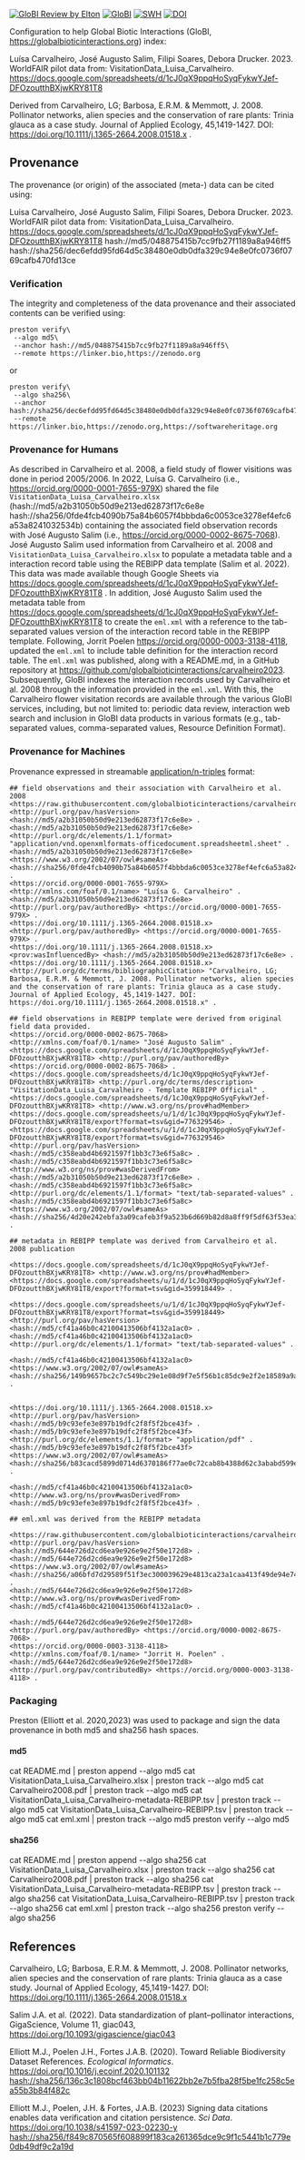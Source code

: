 [![GloBI Review by Elton](../../actions/workflows/review.yml/badge.svg)](../../actions/workflows/review.yml) [![GloBI](https://api.globalbioticinteractions.org/interaction.svg?accordingTo=globi:globalbioticinteractions/carvalheiro2023&refutes=true&refutes=false)](https://globalbioticinteractions.org/?accordingTo=globi:globalbioticinteractions/carvalheiro2023) [![SWH](https://archive.softwareheritage.org/badge/origin/https://github.com/globalbioticinteractions/carvalheiro2023/)](https://archive.softwareheritage.org/browse/origin/?origin_url=https://github.com/globalbioticinteractions/carvalheiro2023) [![DOI](https://zenodo.org/badge/DOI/10.5281/zenodo.10530109.svg)](https://doi.org/10.5281/zenodo.10530109) 

Configuration to help Global Biotic Interactions (GloBI, https://globalbioticinteractions.org) index: 

Luísa Carvalheiro, José Augusto Salim, Filipi Soares, Debora Drucker. 2023. WorldFAIR pilot data from: VisitationData_Luisa_Carvalheiro. https://docs.google.com/spreadsheets/d/1cJ0qX9ppqHoSyqFykwYJef-DFOzoutthBXjwKRY81T8 

Derived from Carvalheiro, LG; Barbosa, E.R.M. & Memmott, J. 2008. Pollinator networks, alien species and the conservation of rare plants: Trinia glauca as a case study. Journal of Applied Ecology, 45,1419-1427. DOI: https://doi.org/10.1111/j.1365-2664.2008.01518.x .

## Provenance

The provenance (or origin) of the associated (meta-) data can be cited using:

Luisa Carvalheiro, José Augusto Salim, Filipi Soares, Debora Drucker. 2023. WorldFAIR pilot data from: VisitationData_Luisa_Carvalheiro. https://docs.google.com/spreadsheets/d/1cJ0qX9ppqHoSyqFykwYJef-DFOzoutthBXjwKRY81T8 hash://md5/048875415b7cc9fb27f1189a8a946ff5 hash://sha256/dec6efdd95fd64d5c38480e0db0dfa329c94e8e0fc0736f0769cafb470fd13ce


### Verification

The integrity and completeness of the data provenance and their associated contents can be verified using:

```
preston verify\
 --algo md5\
 --anchor hash://md5/048875415b7cc9fb27f1189a8a946ff5\
 --remote https://linker.bio,https://zenodo.org
```

or

```
preston verify\
 --algo sha256\
 --anchor hash://sha256/dec6efdd95fd64d5c38480e0db0dfa329c94e8e0fc0736f0769cafb470fd13ce\
 --remote https://linker.bio,https://zenodo.org,https://softwareheritage.org
```


### Provenance for Humans

As described in Carvalheiro et al. 2008, a field study of flower visitions was done in period 2005/2006. In 2022, Luísa G. Carvalheiro (i.e., https://orcid.org/0000-0001-7655-979X) shared the file ```VisitationData_Luisa_Carvalheiro.xlsx``` (hash://md5/a2b31050b50d9e213ed62873f17c6e8e hash://sha256/0fde4fcb4090b75a84b6057f4bbbda6c0053ce3278ef4efc6a53a8241032534b) containing the associated field observation records with José Augusto Salim (i.e., https://orcid.org/0000-0002-8675-7068). José Augusto Salim used information from Carvalheiro et al. 2008 and ```VisitationData_Luisa_Carvalheiro.xlsx``` to populate a metadata table and a interaction record table using the REBIPP data template (Salim et al. 2022). This data was made available though Google Sheets via https://docs.google.com/spreadsheets/d/1cJ0qX9ppqHoSyqFykwYJef-DFOzoutthBXjwKRY81T8 . In addition, José Augusto Salim used the metadata table from https://docs.google.com/spreadsheets/d/1cJ0qX9ppqHoSyqFykwYJef-DFOzoutthBXjwKRY81T8 to create the ```eml.xml``` with a reference to the tab-separated values version of the interaction record table in the REBIPP template. Following, Jorrit Poelen https://orcid.org/0000-0003-3138-4118, updated the ```eml.xml``` to include table definition for the interaction record table. The ```eml.xml``` was published, along with a README.md, in a GitHub repository at https://github.com/globalbioticinteractions/carvalheiro2023. Subsequently, GloBI indexes the interaction records used by Carvalheiro et al. 2008 through the information provided in the ```eml.xml```. With this, the Carvalheiro flower visitation records are available through the various GloBI services, including, but not limited to: periodic data review, interaction web search and inclusion in GloBI data products in various formats (e.g., tab-separated values, comma-separated values, Resource Definition Format).

### Provenance for Machines 

Provenance expressed in streamable [application/n-triples](https://en.wikipedia.org/wiki/N-Triples) format:

```
## field observations and their association with Carvalheiro et al. 2008
<https://raw.githubusercontent.com/globalbioticinteractions/carvalheiro2023/main/VisitationData_Luisa_Carvalheiro.xlsx> <http://purl.org/pav/hasVersion> <hash://md5/a2b31050b50d9e213ed62873f17c6e8e> .
<hash://md5/a2b31050b50d9e213ed62873f17c6e8e> <http://purl.org/dc/elements/1.1/format> "application/vnd.openxmlformats-officedocument.spreadsheetml.sheet" .
<hash://md5/a2b31050b50d9e213ed62873f17c6e8e> <https://www.w3.org/2002/07/owl#sameAs> <hash://sha256/0fde4fcb4090b75a84b6057f4bbbda6c0053ce3278ef4efc6a53a8241032534b> .
<https://orcid.org/0000-0001-7655-979X> <http://xmlns.com/foaf/0.1/name> "Luísa G. Carvalheiro" .
<hash://md5/a2b31050b50d9e213ed62873f17c6e8e> <http://purl.org/pav/authoredBy> <https://orcid.org/0000-0001-7655-979X> .
<https://doi.org/10.1111/j.1365-2664.2008.01518.x> <http://purl.org/pav/authoredBy> <https://orcid.org/0000-0001-7655-979X> .
<https://doi.org/10.1111/j.1365-2664.2008.01518.x> <prov:wasInfluencedBy> <hash://md5/a2b31050b50d9e213ed62873f17c6e8e> .
<https://doi.org/10.1111/j.1365-2664.2008.01518.x> <http://purl.org/dc/terms/bibliographicCitation> "Carvalheiro, LG; Barbosa, E.R.M. & Memmott, J. 2008. Pollinator networks, alien species and the conservation of rare plants: Trinia glauca as a case study. Journal of Applied Ecology, 45,1419-1427. DOI: https://doi.org/10.1111/j.1365-2664.2008.01518.x" .

## field observations in REBIPP template were derived from original field data provided.
<https://orcid.org/0000-0002-8675-7068> <http://xmlns.com/foaf/0.1/name> "José Augusto Salim" .
<https://docs.google.com/spreadsheets/d/1cJ0qX9ppqHoSyqFykwYJef-DFOzoutthBXjwKRY81T8> <http://purl.org/pav/authoredBy> <https://orcid.org/0000-0002-8675-7068> .
<https://docs.google.com/spreadsheets/d/1cJ0qX9ppqHoSyqFykwYJef-DFOzoutthBXjwKRY81T8> <http://purl.org/dc/terms/description> "VisitationData_Luisa_Carvalheiro - Template REBIPP Official" .
<https://docs.google.com/spreadsheets/d/1cJ0qX9ppqHoSyqFykwYJef-DFOzoutthBXjwKRY81T8> <http://www.w3.org/ns/prov#hadMember> <https://docs.google.com/spreadsheets/u/1/d/1cJ0qX9ppqHoSyqFykwYJef-DFOzoutthBXjwKRY81T8/export?format=tsv&gid=776329546> .
<https://docs.google.com/spreadsheets/u/1/d/1cJ0qX9ppqHoSyqFykwYJef-DFOzoutthBXjwKRY81T8/export?format=tsv&gid=776329546> <http://purl.org/pav/hasVersion> <hash://md5/c358eabd4b6921597f1bb3c73e6f5a8c> .
<hash://md5/c358eabd4b6921597f1bb3c73e6f5a8c> <http://www.w3.org/ns/prov#wasDerivedFrom> <hash://md5/a2b31050b50d9e213ed62873f17c6e8e> .
<hash://md5/c358eabd4b6921597f1bb3c73e6f5a8c> <http://purl.org/dc/elements/1.1/format> "text/tab-separated-values" .
<hash://md5/c358eabd4b6921597f1bb3c73e6f5a8c> <https://www.w3.org/2002/07/owl#sameAs> <hash://sha256/4d20e242ebfa3a09cafeb3f9a523b6d669b82d8a8ff9f5df63f53ea3fb220a6a> .

## metadata in REBIPP template was derived from Carvalheiro et al. 2008 publication

<https://docs.google.com/spreadsheets/d/1cJ0qX9ppqHoSyqFykwYJef-DFOzoutthBXjwKRY81T8> <http://www.w3.org/ns/prov#hadMember> <https://docs.google.com/spreadsheets/u/1/d/1cJ0qX9ppqHoSyqFykwYJef-DFOzoutthBXjwKRY81T8/export?format=tsv&gid=359918449> .

<https://docs.google.com/spreadsheets/u/1/d/1cJ0qX9ppqHoSyqFykwYJef-DFOzoutthBXjwKRY81T8/export?format=tsv&gid=359918449> <http://purl.org/pav/hasVersion> <hash://md5/cf41a46b0c42100413506bf4132a1ac0> .
<hash://md5/cf41a46b0c42100413506bf4132a1ac0> <http://purl.org/dc/elements/1.1/format> "text/tab-separated-values" .

<hash://md5/cf41a46b0c42100413506bf4132a1ac0> <https://www.w3.org/2002/07/owl#sameAs> <hash://sha256/149b9657bc2c7c549bc29e1e08d9f7e5f56b1c85dc9e2f2e18589a9a6043a4ff> .


<https://doi.org/10.1111/j.1365-2664.2008.01518.x> <http://purl.org/pav/hasVersion> <hash://md5/b9c93efe3e897b19dfc2f8f5f2bce43f> .
<hash://md5/b9c93efe3e897b19dfc2f8f5f2bce43f> <http://purl.org/dc/elements/1.1/format> "application/pdf" .
<hash://md5/b9c93efe3e897b19dfc2f8f5f2bce43f> <https://www.w3.org/2002/07/owl#sameAs> <hash://sha256/b83cacd5899d0714d6370186f77ae0c72cab8b4388d62c3ababd599eed8b5362> .

<hash://md5/cf41a46b0c42100413506bf4132a1ac0> <http://www.w3.org/ns/prov#wasDerivedFrom> <hash://md5/b9c93efe3e897b19dfc2f8f5f2bce43f> .

## eml.xml was derived from the REBIPP metadata

<https://raw.githubusercontent.com/globalbioticinteractions/carvalheiro2023/main/eml.xml> <http://purl.org/pav/hasVersion> <hash://md5/644e726d2cd6ea9e926e9e2f50e172d8> .
<hash://md5/644e726d2cd6ea9e926e9e2f50e172d8> <https://www.w3.org/2002/07/owl#sameAs> <hash://sha256/a06bfd7d29589f51f3ec300039629e4813ca23a1caa413f49de94e74760f6914> .
<hash://md5/644e726d2cd6ea9e926e9e2f50e172d8> <http://www.w3.org/ns/prov#wasDerivedFrom> <hash://md5/cf41a46b0c42100413506bf4132a1ac0> .

<hash://md5/644e726d2cd6ea9e926e9e2f50e172d8> <http://purl.org/pav/authoredBy> <https://orcid.org/0000-0002-8675-7068> .
<https://orcid.org/0000-0003-3138-4118> <http://xmlns.com/foaf/0.1/name> "Jorrit H. Poelen" .
<hash://md5/644e726d2cd6ea9e926e9e2f50e172d8> <http://purl.org/pav/contributedBy> <https://orcid.org/0000-0003-3138-4118> .
```

### Packaging

Preston (Elliott et al. 2020,2023) was used to package and sign the data provenance in both md5 and sha256 hash spaces. 

#### md5 
cat README.md | preston append --algo md5
cat VisitationData_Luisa_Carvalheiro.xlsx | preston track --algo md5
cat Carvalheiro2008.pdf | preston track --algo md5
cat VisitationData_Luisa_Carvalheiro-metadata-REBIPP.tsv | preston track --algo md5
cat VisitationData_Luisa_Carvalheiro-REBIPP.tsv | preston track --algo md5
cat eml.xml | preston track --algo md5
preston verify --algo md5

#### sha256
cat README.md | preston append --algo sha256
cat VisitationData_Luisa_Carvalheiro.xlsx | preston track --algo sha256
cat Carvalheiro2008.pdf | preston track --algo sha256
cat VisitationData_Luisa_Carvalheiro-metadata-REBIPP.tsv | preston track --algo sha256
cat VisitationData_Luisa_Carvalheiro-REBIPP.tsv | preston track --algo sha256
cat eml.xml | preston track --algo sha256
preston verify --algo sha256

  
## References

Carvalheiro, LG; Barbosa, E.R.M. & Memmott, J. 2008. Pollinator networks, alien species and the conservation of rare plants: Trinia glauca as a case study. Journal of Applied Ecology, 45,1419-1427. DOI: https://doi.org/10.1111/j.1365-2664.2008.01518.x

Salim J.A. et al. (2022). Data standardization of plant–pollinator interactions, GigaScience, Volume 11, giac043, https://doi.org/10.1093/gigascience/giac043 

Elliott M.J., Poelen J.H., Fortes J.A.B. (2020). Toward Reliable Biodiversity Dataset References. *Ecological Informatics*. https://doi.org/10.1016/j.ecoinf.2020.101132 [hash://sha256/136c3c1808bcf463bb04b11622bb2e7b5fba28f5be1fc258c5ea55b3b84f482c](https://linker.bio/hash://sha256/136c3c1808bcf463bb04b11622bb2e7b5fba28f5be1fc258c5ea55b3b84f482c) 

Elliott M.J., Poelen, J.H. & Fortes, J.A.B. (2023) Signing data citations enables data verification and citation persistence. *Sci Data*. https://doi.org/10.1038/s41597-023-02230-y [hash://sha256/f849c870565f608899f183ca261365dce9c9f1c5441b1c779e0db49df9c2a19d](https://linker.bio/hash://sha256/f849c870565f608899f183ca261365dce9c9f1c5441b1c779e0db49df9c2a19d) 


